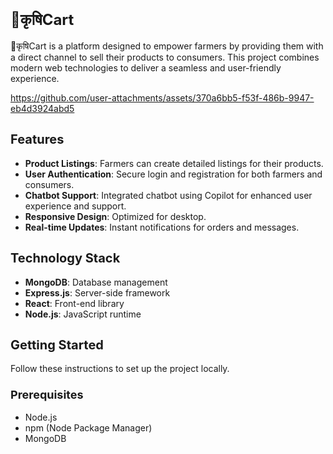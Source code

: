 # <span style="font-size: 24px;">🌱कृषिCart</span>

<span style="font-size: 14px;">🌱कृषिCart is a platform designed to empower farmers by providing them with a direct channel to sell their products to consumers. This project combines modern web technologies to deliver a seamless and user-friendly experience.</span>

https://github.com/user-attachments/assets/370a6bb5-f53f-486b-9947-eb4d3924abd5 

## <span style="font-size: 20px;">Features</span>

- <span style="font-size: 14px;"><strong>Product Listings</strong>: Farmers can create detailed listings for their products.</span>
- <span style="font-size: 14px;"><strong>User Authentication</strong>: Secure login and registration for both farmers and consumers.</span>
- <span style="font-size: 14px;"><strong>Chatbot Support</strong>: Integrated chatbot using Copilot for enhanced user experience and support.</span>
- <span style="font-size: 14px;"><strong>Responsive Design</strong>: Optimized for desktop.</span>
- <span style="font-size: 14px;"><strong>Real-time Updates</strong>: Instant notifications for orders and messages.</span>

## <span style="font-size: 20px;">Technology Stack</span>

- <span style="font-size: 14px;"><strong>MongoDB</strong>: Database management</span>
- <span style="font-size: 14px;"><strong>Express.js</strong>: Server-side framework</span>
- <span style="font-size: 14px;"><strong>React</strong>: Front-end library</span>
- <span style="font-size: 14px;"><strong>Node.js</strong>: JavaScript runtime</span>

## <span style="font-size: 20px;">Getting Started</span>

<span style="font-size: 14px;">Follow these instructions to set up the project locally.</span>

### <span style="font-size: 18px;">Prerequisites</span>

- <span style="font-size: 14px;">Node.js</span>
- <span style="font-size: 14px;">npm (Node Package Manager)</span>
- <span style="font-size: 14px;">MongoDB</span>


